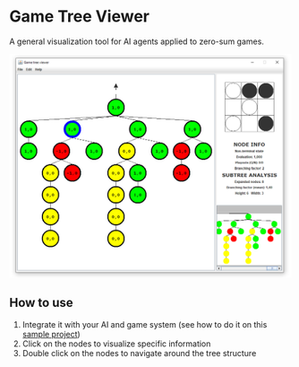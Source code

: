 # Game Tree Viewer
 
A general visualization tool for AI agents applied to zero-sum games.

![Game Tree Viewer](overview.png "Game Tree Viewer overview")

## How to use

1. Integrate it with your AI and game system (see how to do it on this [sample project](https://github.com/marcoantonioaav/GT-Viewer-Example-Project))
2. Click on the nodes to visualize specific information
3. Double click on the nodes to navigate around the tree structure